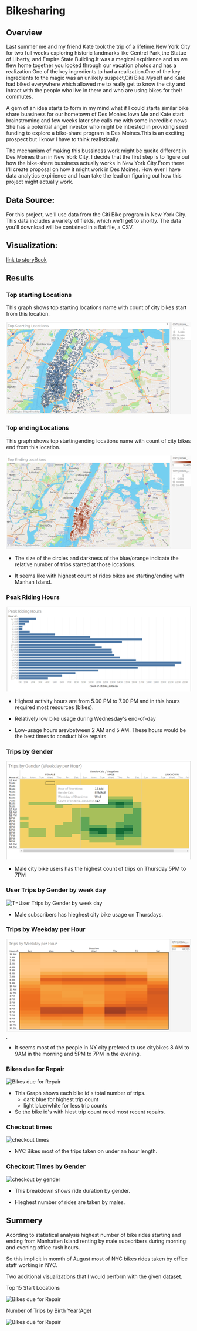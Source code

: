 # Bikesharing

## Overview

Last summer me and my friend Kate took the trip of a lifetime.New York City for two full weeks exploring historic landmarks like Centrel Park,the Statue of Liberty, and Empire State Building.It was a megical expirience and as we flew home together you looked through our vacation photos and has a realization.One of the key ingredients to had a realization.One of the key ingredients to the magic was an unlikely suspect,Citi Bike.Myself and Kate had biked everywhere which allowed me to really get to know the city and intract with the people who live in there and who are using bikes for their commutes.

A gem of an idea starts to form in my mind.what if I could starta similar bike share buasiness for our hometown of Des Monies lowa.Me and Kate start brainstroming and few weeks later she calls me with some incredible news She has a potential angel investor who might be intrested in providing seed funding to explore a bike-share program in Des Moines.This is an exciting prospect but I know I have to think realistically.

The mechanism of making this bussiness work might be queite different in Des Moines than in New York City. I decide that the first step is to figure out how the bike-share bussiness actually works in New York City.From there I'll create proposal on how it might work in Des Moines. How ever I have data analytics expirience and I can take the lead on figuring out how this project might actually work.

## Data Source:

For this project, we'll use data from the Citi Bike program in New York City. This data includes a variety of fields, which we'll get to shortly. The data you'll download will be contained in a flat file, a CSV.

## Visualization:
[link to storyBook](https://public.tableau.com/views/BikeAnalysis_16475417477350/BikeAnalysis?:language=en-US&publish=yes&:display_count=n&:origin=viz_share_link)

## Results
### Top starting Locations

This graph shows top starting locations name with count of city bikes start from this location.


![Top starting Locations](https://github.com/helanga/bikesharing/blob/main/images/TopstrtingLoc.PNG)


### Top ending Locations

This graph shows top startingending locations name with count of city bikes end  from this location.

![Top ending Locations](https://github.com/helanga/bikesharing/blob/main/images/TopendingLoc.PNG)

- The size of the circles and darkness of the blue/orange indicate the relative number of trips started at those locations. 

- It seems like with highest count of rides bikes are starting/ending with Manhan Island.

### Peak Riding Hours

![Peak Riding Hours](https://github.com/helanga/bikesharing/blob/main/images/peakridinghours.PNG)

- Highest activity hours are from 5.00 PM to 7.00 PM and in this hours required most resources (bikes).

- Relatively low bike usage during Wednesday's end-of-day

- Low-usage hours  arevbetween 2 AM and 5 AM. These hours would be the best times to conduct bike repairs
### Trips by Gender 

![Trips by Gender](https://github.com/helanga/bikesharing/blob/main/images/TripsbyGender.PNG)

- Male city bike users has the highest count of trips on Thursday 5PM to 7PM

### User Trips by Gender by week day

![T=User Trips by Gender by week day](./bikesharing/images/usertripsbyGender.PNG)

- Male subscribers has hieghest city bike usage on Thursdays.


### Trips by Weekday per Hour

![Trips by Weekday per Hour](https://github.com/helanga/bikesharing/blob/main/images/Tripsbyhour.PNG),

- It seems most of the people in NY city prefered to use citybikes 8 AM to 9AM in the morning and 5PM to 7PM in the evening.

### Bikes due for Repair
![Bikes due for Repair](./bikesharing/images/BikesRepair.PNG)

- This Graph shows each bike id's total number of trips.
    - dark blue for highest trip count
    - light blue/white for less trip counts
- So the bike id's with hiest trip count need most recent repairs.


### Checkout times

![checkout times](./bikesharing/images/checkouttimes.PNG)

- NYC Bikes most of the trips taken on under an hour length.


### Checkout Times by Gender

![checkout by gender](./bikesharing/images/checkouttimesGender.PNG)

- This breakdown shows ride duration by gender.

- Hieghest number of rides are taken by males.


## Summery

Acording to statistical analysis highest number of bike rides starting and ending from Manhatten Island renting by male subscribers during morning and evening office rush hours.

So this implicit in momth of August most of NYC bikes rides taken by office staff working in NYC.

Two additional visualizations that I would perform with the given dataset.

Top 15 Start Locations

![Bikes due for Repair](./bikesharing/images/top15Strat.PNG)

Number of Trips by Birth Year(Age)

![Bikes due for Repair](./bikesharing/images/birthyear.PNG)
 
